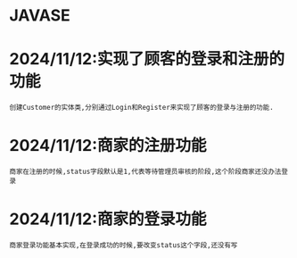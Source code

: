 # JAVASE
# 2024/11/12:实现了顾客的登录和注册的功能
    创建Customer的实体类,分别通过Login和Register来实现了顾客的登录与注册的功能.
# 2024/11/12:商家的注册功能
    商家在注册的时候,status字段默认是1,代表等待管理员审核的阶段,这个阶段商家还没办法登录
# 2024/11/12:商家的登录功能
    商家登录功能基本实现,在登录成功的时候,要改变status这个字段,还没有写